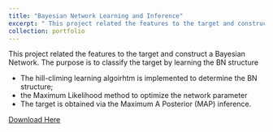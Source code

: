 ```yaml
---
title: "Bayesian Network Learning and Inference"
excerpt: " This project related the features to the target and construct a Bayesian Network. The purpose is to classify the target by learning the BN structure<br/><img src='/images/BN.png'>"
collection: portfolio
---
```

This project related the features to the target and construct a Bayesian Network. The purpose is to classify the target by learning the BN structure
* The hill-climing learning algoirhtm is implemented to determine the BN structure;
* the Maximum Likelihood method to optimize the network parameter 
* The target is obtained via the Maximum A Posterior (MAP) inference.  

[Download Here](http://Wendy0601.github.io/files/PGM_Proj2_Fall18_LiWenting_new.pdf)
